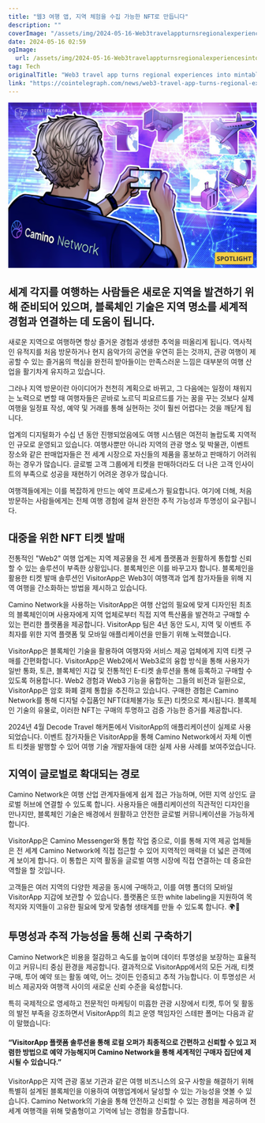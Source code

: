 ```yaml
---
title: "웹3 여행 앱, 지역 체험을 수집 가능한 NFT로 만듭니다"
description: ""
coverImage: "/assets/img/2024-05-16-Web3travelappturnsregionalexperiencesintomintableNFTs_thumbnail.png"
date: 2024-05-16 02:59
ogImage: 
  url: /assets/img/2024-05-16-Web3travelappturnsregionalexperiencesintomintableNFTs_thumbnail.png
tag: Tech
originalTitle: "Web3 travel app turns regional experiences into mintable NFTs"
link: "https://cointelegraph.com/news/web3-travel-app-turns-regional-experiences-into-mintable-nfts"
---
```



![Web3 Travel App Article Thumbnail](/assets/img/2024-05-16-Web3travelappturnsregionalexperiencesintomintableNFTs_thumbnail.png)

## 세계 각지를 여행하는 사람들은 새로운 지역을 발견하기 위해 준비되어 있으며, 블록체인 기술은 지역 명소를 세계적 경험과 연결하는 데 도움이 됩니다.

새로운 지역으로 여행하면 항상 즐거운 경험과 생생한 추억을 떠올리게 됩니다. 역사적인 유적지를 처음 방문하거나 현지 음악가의 공연을 우연히 듣는 것까지, 관광 여행이 제공할 수 있는 즐거움의 핵심을 완전히 받아들이는 만족스러운 느낌은 대부분의 여행 산업을 활기차게 유지하고 있습니다.

그러나 지역 방문이란 아이디어가 천천히 계획으로 바뀌고, 그 다음에는 일정이 채워지는 노력으로 변할 때 여행자들은 곧바로 노르딕 피요르드를 가는 꿈을 꾸는 것보다 실제 여행을 일정표 작성, 예약 및 거래를 통해 실현하는 것이 훨씬 어렵다는 것을 깨닫게 됩니다.



업계의 디지털화가 수십 년 동안 진행되었음에도 여행 시스템은 여전히 놀랍도록 지역적인 규모로 운영되고 있습니다. 여행사뿐만 아니라 지역의 관광 명소 및 박물관, 이벤트 장소와 같은 판매업자들은 전 세계 시장으로 자신들의 제품을 홍보하고 판매하기 어려워하는 경우가 많습니다. 글로벌 고객 그룹에게 티켓을 판매하더라도 더 나은 고객 인사이트의 부족으로 성공을 재현하기 어려운 경우가 많습니다.

여행객들에게는 이를 복잡하게 만드는 예약 프로세스가 필요합니다. 여기에 더해, 처음 방문하는 사람들에게는 전체 여행 경험에 걸쳐 완전한 추적 가능성과 투명성이 요구됩니다.

## 대중을 위한 NFT 티켓 발매

전통적인 "Web2" 여행 업계는 지역 제공물을 전 세계 플랫폼과 원활하게 통합할 신뢰할 수 있는 솔루션이 부족한 상황입니다. 블록체인은 이를 바꾸고자 합니다. 블록체인을 활용한 티켓 발매 솔루션인 VisitorApp은 Web3이 여행객과 업계 참가자들을 위해 지역 여행을 간소화하는 방법을 제시하고 있습니다.



Camino Network을 사용하는 VisitorApp은 여행 산업의 필요에 맞게 디자인된 최초의 블록체인이며 사용자에게 지역 업체로부터 직접 지역 특산품을 발견하고 구매할 수 있는 편리한 플랫폼을 제공합니다. VisitorApp 팀은 4년 동안 도시, 지역 및 이벤트 주최자를 위한 지역 플랫폼 및 모바일 애플리케이션을 만들기 위해 노력했습니다.

VisitorApp은 블록체인 기술을 활용하여 여행자와 서비스 제공 업체에게 지역 티켓 구매를 간편화합니다. VisitorApp은 Web2에서 Web3로의 융합 방식을 통해 사용자가 일반 통화, 토큰, 블록체인 지갑 및 전통적인 E-티켓 솔루션을 통해 등록하고 구매할 수 있도록 허용합니다. Web2 경험과 Web3 기능을 융합하는 그들의 비전과 일환으로, VisitorApp은 암호 화폐 결제 통합을 추진하고 있습니다. 구매한 경험은 Camino Network를 통해 디지털 수집품인 NFT(대체불가능 토큰) 티켓으로 제시됩니다. 블록체인 기술의 유물로, 이러한 NFT는 구매의 투명하고 검증 가능한 증거를 제공합니다.

2024년 4월 Decode Travel 해커톤에서 VisitorApp의 애플리케이션이 실제로 사용되었습니다. 이벤트 참가자들은 VisitorApp을 통해 Camino Network에서 자체 이벤트 티켓을 발행할 수 있어 여행 기술 개발자들에 대한 실제 사용 사례를 보여주었습니다.



## 지역이 글로벌로 확대되는 경로

Camino Network은 여행 산업 관계자들에게 쉽게 접근 가능하며, 어떤 지역 상인도 글로벌 허브에 연결할 수 있도록 합니다. 사용자들은 애플리케이션의 직관적인 디자인을 만나지만, 블록체인 기술은 배경에서 원활하고 안전한 글로벌 커뮤니케이션을 가능하게 합니다.

VisitorApp은 Camino Messenger와 통합 작업 중으로, 이를 통해 지역 제공 업체들은 전 세계 Camino Network에 직접 접근할 수 있어 지역적인 매력을 더 넓은 관객에게 보이게 합니다. 이 통합은 지역 활동을 글로벌 여행 시장에 직접 연결하는 데 중요한 역할을 할 것입니다.

고객들은 여러 지역의 다양한 제공을 동시에 구매하고, 이를 여행 폴더의 모바일 VisitorApp 지갑에 보관할 수 있습니다. 플랫폼은 또한 white labeling을 지원하여 목적지와 지역들이 고유한 필요에 맞게 맞춤형 생태계를 만들 수 있도록 합니다. 🌍🌟



## 투명성과 추적 가능성을 통해 신뢰 구축하기

Camino Network은 비용을 절감하고 속도를 높이며 데이터 투명성을 보장하는 효율적이고 커뮤니티 중심 환경을 제공합니다. 결과적으로 VisitorApp에서의 모든 거래, 티켓 구매, 투어 예약 또는 활동 예약, 어느 것이든 인증되고 추적 가능합니다. 이 투명성은 서비스 제공자와 여행객 사이의 새로운 신뢰 수준을 육성합니다.

특히 국제적으로 영세하고 전문적인 마케팅이 미흡한 관광 시장에서 티켓, 투어 및 활동의 발전 부족을 강조하면서 VisitorApp의 최고 운영 책임자인 스테판 폴머는 다음과 같이 말했습니다:

#### “VisitorApp 플랫폼 솔루션을 통해 로컬 오퍼가 최종적으로 간편하고 신뢰할 수 있고 저렴한 방법으로 예약 가능해지며 Camino Network을 통해 세계적인 구매자 집단에 제시될 수 있습니다.”



VisitorApp은 지역 관광 홍보 기관과 같은 여행 비즈니스의 요구 사항을 해결하기 위해 특별히 설계된 블록체인을 이용하여 여행업계에서 달성할 수 있는 가능성을 엿볼 수 있습니다. Camino Network의 기술을 통해 안전하고 신뢰할 수 있는 경험을 제공하며 전 세계 여행객을 위해 맞춤형이고 기억에 남는 경험을 창출합니다.